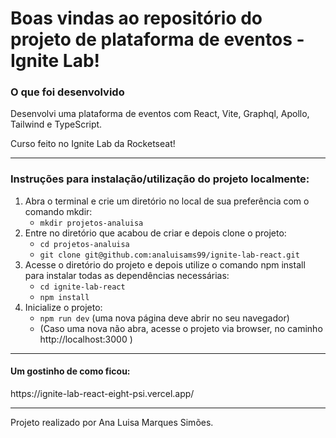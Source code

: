 # Boas vindas ao repositório do projeto de plataforma de eventos - Ignite Lab!


### O que foi desenvolvido

Desenvolvi uma plataforma de eventos com React, Vite, Graphql, Apollo, Tailwind e TypeScript.

Curso feito no Ignite Lab da Rocketseat!

---

### Instruções para instalação/utilização do projeto localmente:

1. Abra o terminal e crie um diretório no local de sua preferência com o comando mkdir:
    * `mkdir projetos-analuisa`
2. Entre no diretório que acabou de criar e depois clone o projeto:
    * `cd projetos-analuisa`
    * `git clone git@github.com:analuisams99/ignite-lab-react.git`
3. Acesse o diretório do projeto e depois utilize o comando npm install para instalar todas as dependências necessárias:
    * `cd ignite-lab-react`
    * `npm install`
4. Inicialize o projeto:
    * `npm run dev` (uma nova página deve abrir no seu navegador)
    * (Caso uma nova não abra, acesse o projeto via browser, no caminho http://localhost:3000 )

---
<div align="left">
   <h4 align="left">Um gostinho de como ficou: </h4>
   https://ignite-lab-react-eight-psi.vercel.app/
</div>

---

Projeto realizado por Ana Luisa Marques Simões.
